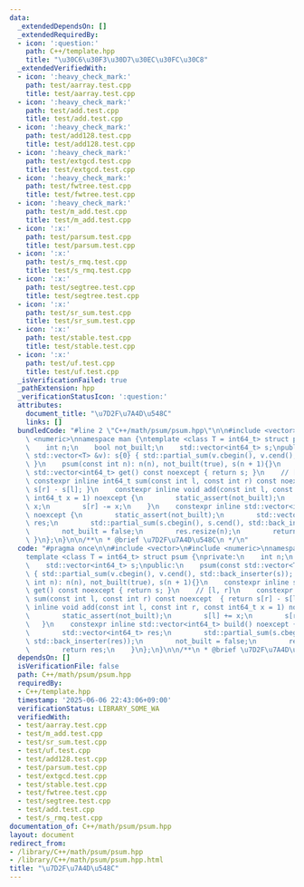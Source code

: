 ```yaml
---
data:
  _extendedDependsOn: []
  _extendedRequiredBy:
  - icon: ':question:'
    path: C++/template.hpp
    title: "\u30C6\u30F3\u30D7\u30EC\u30FC\u30C8"
  _extendedVerifiedWith:
  - icon: ':heavy_check_mark:'
    path: test/aarray.test.cpp
    title: test/aarray.test.cpp
  - icon: ':heavy_check_mark:'
    path: test/add.test.cpp
    title: test/add.test.cpp
  - icon: ':heavy_check_mark:'
    path: test/add128.test.cpp
    title: test/add128.test.cpp
  - icon: ':heavy_check_mark:'
    path: test/extgcd.test.cpp
    title: test/extgcd.test.cpp
  - icon: ':heavy_check_mark:'
    path: test/fwtree.test.cpp
    title: test/fwtree.test.cpp
  - icon: ':heavy_check_mark:'
    path: test/m_add.test.cpp
    title: test/m_add.test.cpp
  - icon: ':x:'
    path: test/parsum.test.cpp
    title: test/parsum.test.cpp
  - icon: ':x:'
    path: test/s_rmq.test.cpp
    title: test/s_rmq.test.cpp
  - icon: ':x:'
    path: test/segtree.test.cpp
    title: test/segtree.test.cpp
  - icon: ':x:'
    path: test/sr_sum.test.cpp
    title: test/sr_sum.test.cpp
  - icon: ':x:'
    path: test/stable.test.cpp
    title: test/stable.test.cpp
  - icon: ':x:'
    path: test/uf.test.cpp
    title: test/uf.test.cpp
  _isVerificationFailed: true
  _pathExtension: hpp
  _verificationStatusIcon: ':question:'
  attributes:
    document_title: "\u7D2F\u7A4D\u548C"
    links: []
  bundledCode: "#line 2 \"C++/math/psum/psum.hpp\"\n\n#include <vector>\n#include\
    \ <numeric>\nnamespace man {\ntemplate <class T = int64_t> struct psum {\nprivate:\n\
    \    int n;\n    bool not_built;\n    std::vector<int64_t> s;\npublic:\n    psum(const\
    \ std::vector<T> &v): s{0} { std::partial_sum(v.cbegin(), v.cend(), std::back_inserter(s));\
    \ }\n    psum(const int n): n(n), not_built(true), s(n + 1){}\n    constexpr inline\
    \ std::vector<int64_t> get() const noexcept { return s; }\n    // [l, r]\n   \
    \ constexpr inline int64_t sum(const int l, const int r) const noexcept  { return\
    \ s[r] - s[l]; }\n    constexpr inline void add(const int l, const int r, const\
    \ int64_t x = 1) noexcept {\n        static_assert(not_built);\n        s[l] +=\
    \ x;\n        s[r] -= x;\n    }\n    constexpr inline std::vector<int64_t> build()\
    \ noexcept {\n        static_assert(not_built);\n        std::vector<int64_t>\
    \ res;\n        std::partial_sum(s.cbegin(), s.cend(), std::back_inserter(res));\n\
    \        not_built = false;\n        res.resize(n);\n        return res;\n   \
    \ }\n};\n}\n\n/**\n * @brief \u7D2F\u7A4D\u548C\n */\n"
  code: "#pragma once\n\n#include <vector>\n#include <numeric>\nnamespace man {\n\
    template <class T = int64_t> struct psum {\nprivate:\n    int n;\n    bool not_built;\n\
    \    std::vector<int64_t> s;\npublic:\n    psum(const std::vector<T> &v): s{0}\
    \ { std::partial_sum(v.cbegin(), v.cend(), std::back_inserter(s)); }\n    psum(const\
    \ int n): n(n), not_built(true), s(n + 1){}\n    constexpr inline std::vector<int64_t>\
    \ get() const noexcept { return s; }\n    // [l, r]\n    constexpr inline int64_t\
    \ sum(const int l, const int r) const noexcept  { return s[r] - s[l]; }\n    constexpr\
    \ inline void add(const int l, const int r, const int64_t x = 1) noexcept {\n\
    \        static_assert(not_built);\n        s[l] += x;\n        s[r] -= x;\n \
    \   }\n    constexpr inline std::vector<int64_t> build() noexcept {\n        static_assert(not_built);\n\
    \        std::vector<int64_t> res;\n        std::partial_sum(s.cbegin(), s.cend(),\
    \ std::back_inserter(res));\n        not_built = false;\n        res.resize(n);\n\
    \        return res;\n    }\n};\n}\n\n/**\n * @brief \u7D2F\u7A4D\u548C\n */"
  dependsOn: []
  isVerificationFile: false
  path: C++/math/psum/psum.hpp
  requiredBy:
  - C++/template.hpp
  timestamp: '2025-06-06 22:43:06+09:00'
  verificationStatus: LIBRARY_SOME_WA
  verifiedWith:
  - test/aarray.test.cpp
  - test/m_add.test.cpp
  - test/sr_sum.test.cpp
  - test/uf.test.cpp
  - test/add128.test.cpp
  - test/parsum.test.cpp
  - test/extgcd.test.cpp
  - test/stable.test.cpp
  - test/fwtree.test.cpp
  - test/segtree.test.cpp
  - test/add.test.cpp
  - test/s_rmq.test.cpp
documentation_of: C++/math/psum/psum.hpp
layout: document
redirect_from:
- /library/C++/math/psum/psum.hpp
- /library/C++/math/psum/psum.hpp.html
title: "\u7D2F\u7A4D\u548C"
---
```


